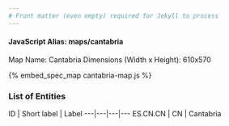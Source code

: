 ```yaml
---
# Front matter (even empty) required for Jekyll to process
---
```


#### JavaScript Alias: maps/cantabria

Map Name: Cantabria
Dimensions (Width x Height): 610x570



{% embed_spec_map cantabria-map.js %}

### List of Entities

ID | Short label | Label
---|---|---|---
ES.CN.CN | CN | Cantabria
